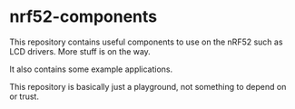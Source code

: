 # nrf52-components

This repository contains useful components to use on the nRF52 such as LCD drivers. More stuff is on the way.

It also contains some example applications.

This repository is basically just a playground, not something to depend on or trust.
